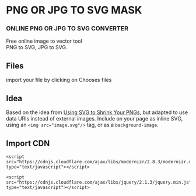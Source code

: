 # PNG OR JPG TO SVG MASK

### ONLINE PNG OR JPG TO SVG CONVERTER
Free online image to vector tool  
PNG to SVG, JPG to SVG.

## Files
import your file by clicking on Chooses files

## Idea 
Based on the idea from [Using SVG to Shrink Your PNGs](http://peterhrynkow.com/how-to-compress-a-png-like-a-jpeg/), but adapted to use data URIs instead of external images. Include on your page as inline SVG, using an `<img src="image.svg"/>` tag, or as a `background-image`.

## Import CDN

    <script src="https://cdnjs.cloudflare.com/ajax/libs/modernizr/2.8.3/modernizr.min.js" type="text/javascript"></script>

    <script  src="https://cdnjs.cloudflare.com/ajax/libs/jquery/2.1.3/jquery.min.js" type="text/javascript"></script>


